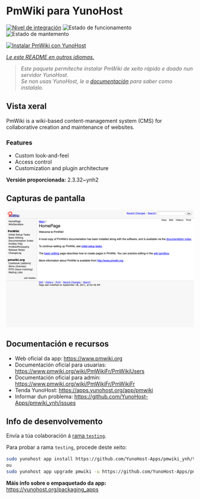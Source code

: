 <!--
NOTA: Este README foi creado automáticamente por <https://github.com/YunoHost/apps/tree/master/tools/readme_generator>
NON debe editarse manualmente.
-->

# PmWiki para YunoHost

[![Nivel de integración](https://dash.yunohost.org/integration/pmwiki.svg)](https://dash.yunohost.org/appci/app/pmwiki) ![Estado de funcionamento](https://ci-apps.yunohost.org/ci/badges/pmwiki.status.svg) ![Estado de mantemento](https://ci-apps.yunohost.org/ci/badges/pmwiki.maintain.svg)

[![Instalar PmWiki con YunoHost](https://install-app.yunohost.org/install-with-yunohost.svg)](https://install-app.yunohost.org/?app=pmwiki)

*[Le este README en outros idiomas.](./ALL_README.md)*

> *Este paquete permíteche instalar PmWiki de xeito rápido e doado nun servidor YunoHost.*  
> *Se non usas YunoHost, le a [documentación](https://yunohost.org/install) para saber como instalalo.*

## Vista xeral

PmWiki is a wiki-based content-management system (CMS) for collaborative creation and maintenance of websites. 

### Features

- Custom look-and-feel
- Access control
- Customization and plugin architecture

**Versión proporcionada:** 2.3.32~ynh2

## Capturas de pantalla

![Captura de pantalla de PmWiki](./doc/screenshots/pmwiki.png)

## Documentación e recursos

- Web oficial da app: <https://www.pmwiki.org>
- Documentación oficial para usuarias: <https://www.pmwiki.org/wiki/PmWikiFr/PmWikiUsers>
- Documentación oficial para admin: <https://www.pmwiki.org/wiki/PmWikiFr/PmWikiFr>
- Tenda YunoHost: <https://apps.yunohost.org/app/pmwiki>
- Informar dun problema: <https://github.com/YunoHost-Apps/pmwiki_ynh/issues>

## Info de desenvolvemento

Envía a túa colaboración á [rama `testing`](https://github.com/YunoHost-Apps/pmwiki_ynh/tree/testing).

Para probar a rama `testing`, procede deste xeito:

```bash
sudo yunohost app install https://github.com/YunoHost-Apps/pmwiki_ynh/tree/testing --debug
ou
sudo yunohost app upgrade pmwiki -u https://github.com/YunoHost-Apps/pmwiki_ynh/tree/testing --debug
```

**Máis info sobre o empaquetado da app:** <https://yunohost.org/packaging_apps>
